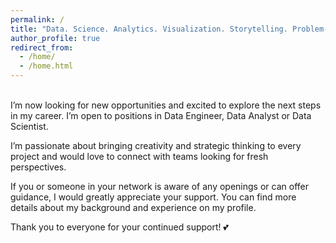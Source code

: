 ```yaml
---
permalink: /
title: "Data. Science. Analytics. Visualization. Storytelling. Problem-Solving."
author_profile: true
redirect_from: 
  - /home/
  - /home.html
---
```


<br/>
I’m now looking for new opportunities and excited to explore the next steps in my career. I’m open to positions in Data Engineer, Data Analyst or Data Scientist.

I’m passionate about bringing creativity and strategic thinking to every project and would love to connect with teams looking for fresh perspectives.

If you or someone in your network is aware of any openings or can offer guidance, I would greatly appreciate your support. You can find more details about my background and experience on my profile.

Thank you to everyone for your continued support! 💕
